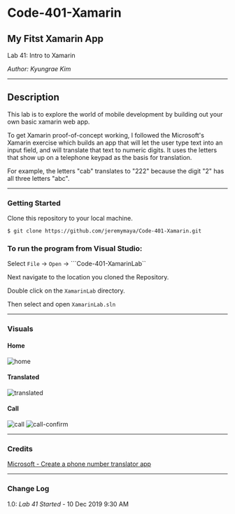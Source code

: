 # Code-401-Xamarin

## My Fitst Xamarin App
Lab 41: Intro to Xamarin

*Author: Kyungrae Kim*

----

## Description
This lab is to explore the world of mobile development by building out your own basic xamarin web app.  

To get Xamarin proof-of-concept working, I followed the Microsoft's Xamarin exercise which builds an app that will let the user type text into an input field, and will translate that text to numeric digits. It uses the letters that show up on a telephone keypad as the basis for translation.

For example, the letters "cab" translates to "222" because the digit "2" has all three letters "abc".

---

### Getting Started
Clone this repository to your local machine.

```
$ git clone https://github.com/jeremymaya/Code-401-Xamarin.git
```

### To run the program from Visual Studio:
Select ```File``` -> ```Open``` -> ```Code-401-XamarinLab``

Next navigate to the location you cloned the Repository.

Double click on the ```XamarinLab``` directory.

Then select and open ```XamarinLab.sln```

---

### Visuals
#### Home
![home](https://github.com/jeremymaya/Code-401-XamarinInn/blob/master/assets/home.png)
#### Translated
![translated](https://github.com/jeremymaya/Code-401-XamarinInn/blob/master/assets/translated.png)
#### Call
![call](https://github.com/jeremymaya/Code-401-XamarinInn/blob/master/assets/call.png)
![call-confirm](https://github.com/jeremymaya/Code-401-XamarinInn/blob/master/assets/call-confirm.png)

---

### Credits
[Microsoft - Create a phone number translator app](https://docs.microsoft.com/en-us/learn/modules/create-a-mobile-app-with-xamarin-forms/5-exercise-create-phone-number-translator-app)

---

### Change Log
1.0: *Lab 41 Started* - 10 Dec 2019 9:30 AM

